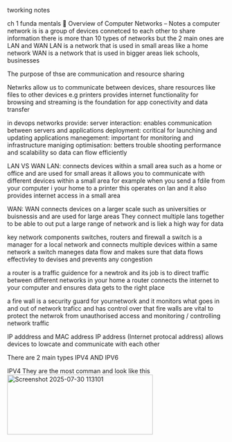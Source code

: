 tworking notes

ch 1 funda mentals
📡 Overview of Computer Networks – Notes
a computer network is is a group of devices connetced to each other to share information 
there is more than 10 types of networks 
but the 2 main ones are LAN and WAN 
LAN is a network that is used in small areas like a home network 
WAN is a network that is used in bigger areas liek schools, businesses 

The purpose of thse are communication and resource sharing

Netwrks allow us to 
communicate between devices, 
share resources like files to other devices e.g printers
provides internet functionality for browsing and streaming
is the foundation for app conectivity and data transfer

in devops networks provide:
server interaction: enables communication between servers and applications
deployment: ccritical for launching and updating applications
manegement: important for monitoring and infrastructure maniging
optimisation: betters trouble shooting performance and scalability so data can flow efficiently 


LAN VS WAN
LAN:
connects devices within a small area such as a home or office and are used for small areas 
it allows you to communicate with different devices within a small area
for example when you send a fdile from your computer i your home to a printer this operates on lan 
and it also provides internet access in a small area

WAN:
WAN connects devices on a larger scale such as universities or buisnessis and are used for large areas
They connect multiple lans together to be able to out put a large range of network and is liek a high way for data

key network components 
switches, routers and firewall
a switch is a manager for a local network and connects multiple devices within a same network 
a switch maneges data flow and makes sure that data flows effectivley to devises and prevents any congestion

a router is a traffic guidence for a newtrok and its job is to direct traffic between different networks 
in your home a router connects the internet to your computer and ensures data gets to the right place 

a fire wall is a security guard for yournetwork and it monitors what goes in and out of network traficc and has control over that 
fire walls are vital to protect the netwrok from unauthorised access and monitoring / controlling network traffic

IP adddress and MAC  address
IP address (Internet protocal address) allows devices to lowcate and communicate with each other

There are 2 main types IPV4 AND IPV6

IPV4
They are the most comman and look like this <img width="336" height="138" alt="Screenshot 2025-07-30 113101" src="https://github.com/user-attachments/assets/9b7e0b95-3f87-4579-a1bf-c43580cceaac" />
